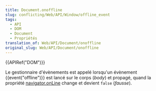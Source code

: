 ```yaml
---
title: Document.onoffline
slug: conflicting/Web/API/Window/offline_event
tags:
  - API
  - DOM
  - Document
  - Propriétés
translation_of: Web/API/Document/onoffline
original_slug: Web/API/Document/onoffline
---
```

{{APIRef("DOM")}}

Le gestionnaire d'évènements est appelé lorsqu'un évènement {{event("offline")}} est lancé sur le corps (_body_) et propagé, quand la propriété [navigator.onLine](/fr/docs/Web/API/NavigatorOnLine/onLine) change et devient `false` (_fausse_).
